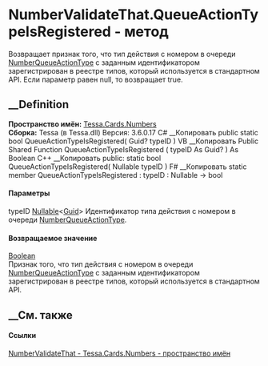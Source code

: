 # NumberValidateThat.QueueActionTypeIsRegistered - метод
Возвращает признак того, что тип действия с номером в очереди
[NumberQueueActionType](T_Tessa_Cards_Numbers_NumberQueueActionType.htm) с
заданным идентификатором зарегистрирован в реестре типов, который используется
в стандартном API. Если параметр равен null, то возвращает true.
## __Definition
 **Пространство имён:** [Tessa.Cards.Numbers](N_Tessa_Cards_Numbers.htm)  
 **Сборка:** Tessa (в Tessa.dll) Версия: 3.6.0.17
C# __Копировать
     public static bool QueueActionTypeIsRegistered(
    	Guid? typeID
    )
VB __Копировать
     Public Shared Function QueueActionTypeIsRegistered ( 
    	typeID As Guid?
    ) As Boolean
C++ __Копировать
     public:
    static bool QueueActionTypeIsRegistered(
    	Nullable<Guid> typeID
    )
F# __Копировать
     static member QueueActionTypeIsRegistered : 
            typeID : Nullable<Guid> -> bool 
#### Параметры
typeID
[Nullable](https://learn.microsoft.com/dotnet/api/system.nullable-1)<[Guid](https://learn.microsoft.com/dotnet/api/system.guid)>
    Идентификатор типа действия с номером в очереди [NumberQueueActionType](T_Tessa_Cards_Numbers_NumberQueueActionType.htm).
#### Возвращаемое значение
[Boolean](https://learn.microsoft.com/dotnet/api/system.boolean)  
Признак того, что тип действия с номером в очереди
[NumberQueueActionType](T_Tessa_Cards_Numbers_NumberQueueActionType.htm) с
заданным идентификатором зарегистрирован в реестре типов, который используется
в стандартном API.
## __См. также
#### Ссылки
[NumberValidateThat - ](T_Tessa_Cards_Numbers_NumberValidateThat.htm)
[Tessa.Cards.Numbers - пространство имён](N_Tessa_Cards_Numbers.htm)
